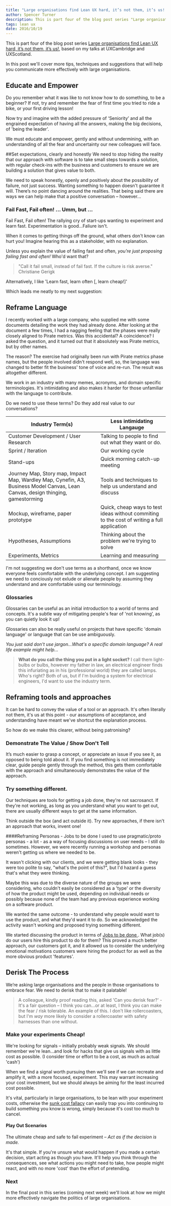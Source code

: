 ```yaml
---
title: "Large organisations find Lean UX hard, it’s not them, it’s us! - Part Four: Speak Simply, Teach Gently And Derisk The Process"
author: Spencer Turner
description: This is part four of the blog post series "Large organisations find Lean UX hard, it’s not them, it’s us!", based on my talks at UXCambridge and UXScotland. In this post we'll cover more tips, techniques and suggestions that will help you communicate more effectively with large organisations.
tags: lean ux
date: 2016/10/19
---
```


This is part four of the blog post series [Large organisations find Lean UX hard, it’s not them, it’s us!](/posts/lean-ux-in-the-enterprise-is-hard/), based on my talks at UXCambridge and UXScotland.

In this post we'll cover more tips, techniques and suggestions that will help you communicate more effectively with large organisations.

## Educate and Empower
Do you remember what it was like to not know how to do something, to be a beginner?  If not, try and remember the fear of first time you tried to ride a bike, or your first driving lesson!

Now try and imagine with the added pressure of ‘Seniority’ and all the engrained expectation of having all the answers, making the big decisions, of 'being the leader'.

We must educate and empower, gently and without undermining, with an understanding of all the fear and uncertainty our new colleagues will face.

##Set expectations, clearly and honestly
We need to stop hiding the reality that our approach with software is to take small steps towards a solution, with regular check-ins with the business and customers to ensure we are building a solution that gives value to both.

We need to speak honestly, openly and positively about the possibility of failure, not just success. Wanting something to happen doesn't guarantee it will. There’s no point dancing around the realities. That being said there are ways we can help make that a positive conversation – however...

### Fail Fast, Fail often! ... Umm, but ...
Fail Fast, Fail often! The rallying cry of start-ups wanting to experiment and learn fast. Experimentation is good...Faliure isn't.

When it comes to getting things off the ground, what others don't know can hurt you! Imagine hearing this as a stakeholder, with no explanation.

Unless you explain the value of failing fast and often, _you're just proposing failing fast and often!_ Who'd want that?

> "Call it fail small, instead of fail fast. If the culture is risk averse."
> Christiane Gerigk

Alternatively, I like 'Learn fast, learn often [, learn cheap!]'

Which leads me neatly to my next suggestion:

## Reframe Language
I recently worked with a large company, who supplied me with some documents detailing the work they had already done. After looking at the document a few times, I had a nagging feeling that the phases were really closely aligned to Pirate metrics. Was this accidental? A coincidence? I asked the question, and it turned out that it absolutely was Pirate metrics, but by other names.

The reason? The exercise had originally been run with Pirate metrics phase names, but the people involved didn't respond well, so, the language was changed to better fit the business' tone of voice and re-run. The result was altogether different.

We work in an industry with many memes, acronyms, and domain specific terminologies. It's intimidating and also makes it harder for those unfamiliar with the language to contribute.

Do we need to use these terms? Do they add real value to our conversations?


| Industry Term(s) | Less intimidating Langauge |
|---|---|
| Customer Development / User Research | Talking to people to find out what they want or do. |
| Sprint / Iteration | Our working cycle |
| Stand-ups | Quick morning catch-up meeting |
| Journey Map, Story map, Impact Map, Wardley Map, Cynefin, A3, Business Model Canvas, Lean Canvas, design thinging, gamestorming | Tools and techniques to help us understand and discuss |
| Mockup, wireframe, paper prototype | Quick, cheap ways to test ideas without commiting to the cost of writing a full application |
| Hypotheses, Assumptions | Thinking about the problem we're trying to solve|
| Experiments, Metrics | Learning and measuring |


I'm not suggesting we don't use terms as a shorthand, once we know everyone feels comfortable with the underlying concept. I am suggesting we need to conciously not exlude or alienate people by assuming they understand and are comfortable using our terminology.

### Glossaries
Glossaries can be useful as an initial introduction to a world of terms and concepts. It's a subtle way of mitigating people's fear of 'not knowing', as you can quietly look it up!

Glossaries can also be really useful on projects that have specific 'domain language' or language that can be use ambiguously.

_You just said don't use jargon...What's a specific domain language? A real life example might help..._

>**What do you call the thing you put in a light socket?**
>I call them light-bulbs or bulbs, however my father in law, an electrical engineer finds this infuriating as in his (professional world) they are called lamps.  Who's right? Both of us, but if I'm buiding a system for electrical engineers, I'd want to use the industry term.

## Reframing tools and approaches
It can be hard to convey the value of a tool or an approach. It's often literally not them, it's us at this point - our assumptions of acceptance, and understanding have meant we've shortcut the explanation process.

So how do we make this clearer, without being patronising?

### Demonstrate The Value / Show Don't Tell
It’s much easier to grasp a concept, or appreciate an issue if you see it, as opposed to being told about it. If you find something is not immediately clear, guide people gently through the method, this gets them comfortable with the approach and simultaneously demonstrates the value of the approach.

### Try something different.
Our techniques are tools for getting a job done, they're not sacrosanct. If they're not working, as long as you understand what you want to get out, there are usually different ways to get at the same information.

Think outside the box (and act outside it). Try new approaches, if there isn't an approach that works, invent one!

####Reframing Personas - Jobs to be done
I used to use pragmatic/proto personas - a lot - as a way of focusing discussions on user needs – I still do sometimes. However, we were recently running a workshop and personas weren't getting us where we needed to be.

It wasn't clicking with our clients, and we were getting blank looks - they were too polite to say, "what's the point of this?", but I'd hazard a guess that's what they were thinking.

Maybe this was due to the diverse nature of the groups we were considering, who couldn't easily be considered as a 'type' or the diversity of how the product might be used, depending on individual needs or possibly because none of the team had any previous experience working on a software product.

We wanted the same outcome - to understand why people would want to use the product, and what they'd want it to do. So we acknowledged the activity wasn't working and proposed trying something different.

We started discussing the product in terms of [Jobs to be done ](http://hbswk.hbs.edu/item/what-customers-want-from-your-products). What job(s) do our users hire this product to do for them? This proved a much better approach, our customers got it, and it allowed us to consider the underlying emotional motivations customers were hiring the product for as well as the more obvious product 'features'.

## Derisk The Process
We’re asking large organisations and the people in those organisations to embrace fear. We need to derisk that to make it palatable!

> A colleague, kindly proof reading this, asked 'Can you derisk fear?' - It's a fair question – I think you can...or at least, I think you can make the fear / risk tolerable. An example of this. I don't like rollercoasters, but I'm _way_ more likely to consider a rollercoaster with safety harnesses than one without.

### Make your experiments Cheap!

We're looking for signals – initially probably weak signals. We should remember we're lean...and look for hacks that give us signals with as little cost as possible. (I consider time or effort to be a cost, as much as actual 'cash')

When we find a signal worth pursuing then we'll see if we can recreate and amplify it, with a more focused, experiment. This may warrant increasing your cost investment, but we should always be aiming for the least incurred cost possible.

It's vital, particularly in large organisations, to be lean with your experiment costs, otherwise the [sunk cost fallacy](https://www.behavioraleconomics.com/mini-encyclopedia-of-be/sunk-cost-fallacy/) can easily trap you into continuing to build something you know is wrong, simply because it's cost too much to cancel.

#### Play Out Scenarios

The ultimate cheap and safe to fail experiment –
_Act as if the decision is made._

It's that simple. If you're unsure what would happen if you made a certain decision, start acting as though you have. It'll help you think through the consequences, see what actions you might need to take, how people might react, and with no more 'cost' than the effort of pretending.

### Next
In the final post in this series (coming next week) we'll look at how we might more effectively navigate the politics of large organisations.
